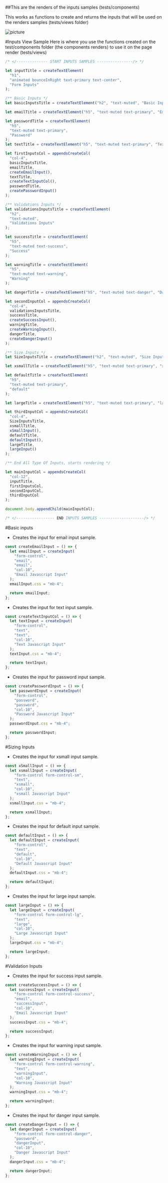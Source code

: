 ##This are the renders of the inputs samples (tests/components)

This works as functions to create and returns the inputs that will be used on
the renders samples (tests/views folder)

![picture](../../../src/assets/images/inputs.png)

#Inputs View Sample
Here is where you use the functions created on the test/components folder (the components renders) to use it on the page render (tests/views)

```javascript
/* </-------------- START INPUTS SAMPLES ----------------/> */

let inputTitle = createTextElement(
  "h1",
  "animated bounceInRight text-primary text-center",
  "Form Inputs"
);

/** Basic Inputs */
let basicInputsTitle = createTextElement("h2", "text-muted", "Basic Inputs");

let emailTitle = createTextElement("h5", "text-muted text-primary", "Email");

let passwordTitle = createTextElement(
  "h5",
  "text-muted text-primary",
  "Password"
);
let textTitle = createTextElement("h5", "text-muted text-primary", "Text");

let firstInputsCol = appendsCreateCol(
  "col-4",
  basicInputsTitle,
  emailTitle,
  createEmailInput(),
  textTitle,
  createTextInputCol(),
  passwordTitle,
  createPasswordInput()
);

/** Validations Inputs */
let validationsInputsTitle = createTextElement(
  "h2",
  "text-muted",
  "Validations Inputs"
);

let successTitle = createTextElement(
  "h5",
  "text-muted text-success",
  "Success"
);

let warningTitle = createTextElement(
  "h5",
  "text-muted text-warning",
  "Warning"
);

let dangerTitle = createTextElement("h5", "text-muted text-danger", "Danger");

let secondInputCol = appendsCreateCol(
  "col-4",
  validationsInputsTitle,
  successTitle,
  createSuccessInput(),
  warningTitle,
  createWarningInput(),
  dangerTitle,
  createDangerInput()
);

/** Size Inputs */
let SizeInputsTitle = createTextElement("h2", "text-muted", "Size Inputs");

let xsmallTitle = createTextElement("h5", "text-muted text-primary", "xsmall");

let defaultTitle = createTextElement(
  "h5",
  "text-muted text-primary",
  "default"
);

let largeTitle = createTextElement("h5", "text-muted text-primary", "large");

let thirdInputCol = appendsCreateCol(
  "col-4",
  SizeInputsTitle,
  xsmallTitle,
  xSmallInput(),
  defaultTitle,
  defaultInput(),
  largeTitle,
  largeInput()
);

/** End All Type Of Inputs, starts rendering */

let mainInputCol = appendsCreateCol(
  "col-12",
  inputTitle,
  firstInputsCol,
  secondInputCol,
  thirdInputCol
);

document.body.appendChild(mainInputCol);

/* </----------------- END INPUTS SAMPLES --------------------/> */
```

#Basic inputs

- Creates the input for email input sample.

```javascript
const createEmailInput = () => {
  let emailInput = createInput(
    "form-control",
    "email",
    "email",
    "col-10",
    "Email Javascript Input"
  );
  emailInput.css = "mb-4";

  return emailInput;
};
```

- Creates the input for text input sample.

```javascript
const createTextInputCol = () => {
  let textInput = createInput(
    "form-control",
    "text",
    "text",
    "col-10",
    "Text Javascript Input"
  );
  textInput.css = "mb-4";

  return textInput;
};
```

- Creates the input for password input sample.

```javascript
const createPasswordInput = () => {
  let passwordInput = createInput(
    "form-control",
    "password",
    "password",
    "col-10",
    "Password Javascript Input"
  );
  passwordInput.css = "mb-4";

  return passwordInput;
};
```

#Sizing Inputs

- Creates the input for xsmall input sample.

```javascript
const xSmallInput = () => {
  let xsmallInput = createInput(
    "form-control form-control-sm",
    "text",
    "xsmall",
    "col-10",
    "xsmall Javascript Input"
  );
  xsmallInput.css = "mb-4";

  return xsmallInput;
};
```

- Creates the input for default input sample.

```javascript
const defaultInput = () => {
  let defaultInput = createInput(
    "form-control",
    "text",
    "default",
    "col-10",
    "Default Javascript Input"
  );
  defaultInput.css = "mb-4";

  return defaultInput;
};
```

- Creates the input for large input sample.

```javascript
const largeInput = () => {
  let largeInput = createInput(
    "form-control form-control-lg",
    "text",
    "large",
    "col-10",
    "Large Javascript Input"
  );
  largeInput.css = "mb-4";

  return largeInput;
};
```

#Validation Inputs

- Creates the input for success input sample.

```javascript
const createSuccessInput = () => {
  let successInput = createInput(
    "form-control form-control-success",
    "email",
    "successInput",
    "col-10",
    "Email Javascript Input"
  );
  successInput.css = "mb-4";

  return successInput;
};
```

- Creates the input for warning input sample.

```javascript
const createWarningInput = () => {
  let warningInput = createInput(
    "form-control form-control-warning",
    "text",
    "warningInput",
    "col-10",
    "Warning Javascript Input"
  );
  warningInput.css = "mb-4";

  return warningInput;
};
```

- Creates the input for danger input sample.

```javascript
const createDangerInput = () => {
  let dangerInput = createInput(
    "form-control form-control-danger",
    "password",
    "dangerInput",
    "col-10",
    "Danger Javascript Input"
  );
  dangerInput.css = "mb-4";

  return dangerInput;
};
```
